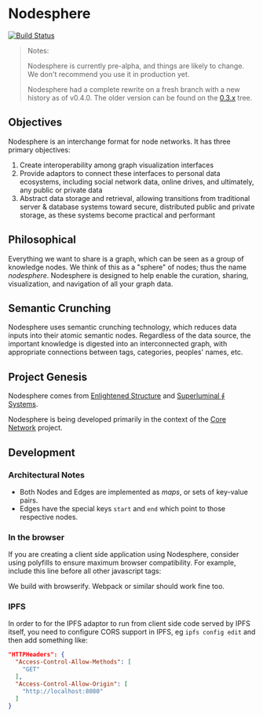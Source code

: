 # Nodesphere

[![Build Status](https://travis-ci.org/nodesphere/nodesphere.svg)](https://travis-ci.org/nodesphere/nodesphere)

> Notes:
>
> Nodesphere is currently pre-alpha, and things are likely to change. We don't recommend you use it in production yet.
>
> Nodesphere had a complete rewrite on a fresh branch with a new history as of v0.4.0.  The older version can be found on the [0.3.x](https://github.com/nodesphere/nodesphere/tree/0.3.x) tree.

## Objectives

Nodesphere is an interchange format for node networks. It has three primary objectives:

1. Create interoperability among graph visualization interfaces
2. Provide adaptors to connect these interfaces to personal data ecosystems,
including social network data, online drives, and ultimately, any public or private data
3. Abstract data storage and retrieval, allowing transitions
from traditional server & database systems toward secure, distributed public and private storage,
as these systems become practical and performant

## Philosophical

Everything we want to share is a graph, which can be seen as a group of knowledge nodes.
We think of this as a "sphere" of nodes; thus the name _nodesphere_.
Nodesphere is designed to help enable the curation, sharing, visualization, and navigation of all your graph data.

## Semantic Crunching

Nodesphere uses semantic crunching technology, which reduces data inputs into their atomic semantic nodes. Regardless of the data source, the important knowledge is digested into an interconnected graph, with appropriate connections between tags, categories, peoples' names, etc.

## Project Genesis

Nodesphere comes from [Enlightened Structure](http://www.enlightenedstructure.net/#/) and [Superluminal ⨕ Systems](http://superluminal.is/).

Nodesphere is being developed primarily in the context of the [Core Network](https://github.com/core-network/core-network) project.

## Development  

### Architectural Notes

- Both Nodes and Edges are implemented as _maps_, or sets of key-value pairs.
- Edges have the special keys `start` and `end` which point to those respective nodes.

### In the browser

If you are creating a client side application using Nodesphere, consider using
polyfills to ensure maximum browser compatibility.
For example, include this line before all other javascript tags:

<script src="//cdn.polyfill.io/v1/polyfill.min.js"></script>

We build with browserify.  Webpack or similar should work fine too.

### IPFS

In order to for the IPFS adaptor to run from client side code served by IPFS itself, you need to configure CORS support in IPFS, eg `ipfs config edit` and then add something like:

```json
"HTTPHeaders": {
  "Access-Control-Allow-Methods": [
    "GET"
  ],
  "Access-Control-Allow-Origin": [
    "http://localhost:8080"
  ]
}
```
